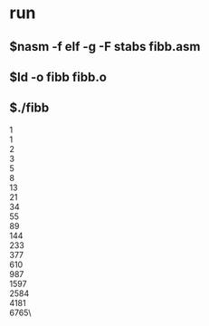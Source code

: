 # run

## $nasm -f elf -g -F stabs fibb.asm


## $ld -o fibb fibb.o

## $./fibb

1\
1\
2\
3\
5\
8\
13\
21\
34\
55\
89\
144\
233\
377\
610\
987\
1597\
2584\
4181\
6765\

